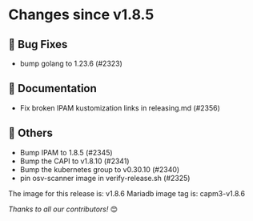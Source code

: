 <!-- markdownlint-disable no-inline-html line-length -->
# Changes since v1.8.5

## :bug: Bug Fixes

- bump golang to 1.23.6 (#2323)

## :book: Documentation

- Fix broken IPAM kustomization links in releasing.md (#2356)

## :seedling: Others

- Bump IPAM to 1.8.5 (#2345)
- Bump the CAPI to v1.8.10 (#2341)
- Bump the kubernetes group to v0.30.10 (#2340)
- pin osv-scanner image in verify-release.sh (#2325)

The image for this release is: v1.8.6
Mariadb image tag is: capm3-v1.8.6

_Thanks to all our contributors!_ 😊

